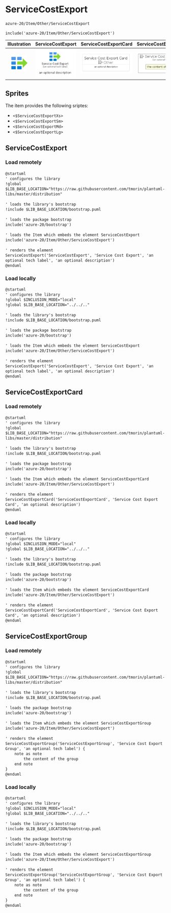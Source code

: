 # ServiceCostExport


```text
azure-20/Item/Other/ServiceCostExport
```

```text
include('azure-20/Item/Other/ServiceCostExport')
```



| Illustration | ServiceCostExport | ServiceCostExportCard | ServiceCostExportGroup |
| :---: | :---: | :---: | :---: |
| ![illustration for Illustration](../../../azure-20/Item/Other/ServiceCostExport.png) | ![illustration for ServiceCostExport](../../../azure-20/Item/Other/ServiceCostExport.Local.png) | ![illustration for ServiceCostExportCard](../../../azure-20/Item/Other/ServiceCostExportCard.Local.png) | ![illustration for ServiceCostExportGroup](../../../azure-20/Item/Other/ServiceCostExportGroup.Local.png) |



## Sprites
The item provides the following sriptes:

- `<$ServiceCostExportXs>`
- `<$ServiceCostExportSm>`
- `<$ServiceCostExportMd>`
- `<$ServiceCostExportLg>`





## ServiceCostExport

### Load remotely
```plantuml
@startuml
' configures the library
!global $LIB_BASE_LOCATION="https://raw.githubusercontent.com/tmorin/plantuml-libs/master/distribution"

' loads the library's bootstrap
!include $LIB_BASE_LOCATION/bootstrap.puml

' loads the package bootstrap
include('azure-20/bootstrap')

' loads the Item which embeds the element ServiceCostExport
include('azure-20/Item/Other/ServiceCostExport')

' renders the element
ServiceCostExport('ServiceCostExport', 'Service Cost Export', 'an optional tech label', 'an optional description')
@enduml
```

### Load locally
```plantuml
@startuml
' configures the library
!global $INCLUSION_MODE="local"
!global $LIB_BASE_LOCATION="../../.."

' loads the library's bootstrap
!include $LIB_BASE_LOCATION/bootstrap.puml

' loads the package bootstrap
include('azure-20/bootstrap')

' loads the Item which embeds the element ServiceCostExport
include('azure-20/Item/Other/ServiceCostExport')

' renders the element
ServiceCostExport('ServiceCostExport', 'Service Cost Export', 'an optional tech label', 'an optional description')
@enduml
```

## ServiceCostExportCard

### Load remotely
```plantuml
@startuml
' configures the library
!global $LIB_BASE_LOCATION="https://raw.githubusercontent.com/tmorin/plantuml-libs/master/distribution"

' loads the library's bootstrap
!include $LIB_BASE_LOCATION/bootstrap.puml

' loads the package bootstrap
include('azure-20/bootstrap')

' loads the Item which embeds the element ServiceCostExportCard
include('azure-20/Item/Other/ServiceCostExport')

' renders the element
ServiceCostExportCard('ServiceCostExportCard', 'Service Cost Export Card', 'an optional description')
@enduml
```

### Load locally
```plantuml
@startuml
' configures the library
!global $INCLUSION_MODE="local"
!global $LIB_BASE_LOCATION="../../.."

' loads the library's bootstrap
!include $LIB_BASE_LOCATION/bootstrap.puml

' loads the package bootstrap
include('azure-20/bootstrap')

' loads the Item which embeds the element ServiceCostExportCard
include('azure-20/Item/Other/ServiceCostExport')

' renders the element
ServiceCostExportCard('ServiceCostExportCard', 'Service Cost Export Card', 'an optional description')
@enduml
```

## ServiceCostExportGroup

### Load remotely
```plantuml
@startuml
' configures the library
!global $LIB_BASE_LOCATION="https://raw.githubusercontent.com/tmorin/plantuml-libs/master/distribution"

' loads the library's bootstrap
!include $LIB_BASE_LOCATION/bootstrap.puml

' loads the package bootstrap
include('azure-20/bootstrap')

' loads the Item which embeds the element ServiceCostExportGroup
include('azure-20/Item/Other/ServiceCostExport')

' renders the element
ServiceCostExportGroup('ServiceCostExportGroup', 'Service Cost Export Group', 'an optional tech label') {
    note as note
        the content of the group
    end note
}
@enduml
```

### Load locally
```plantuml
@startuml
' configures the library
!global $INCLUSION_MODE="local"
!global $LIB_BASE_LOCATION="../../.."

' loads the library's bootstrap
!include $LIB_BASE_LOCATION/bootstrap.puml

' loads the package bootstrap
include('azure-20/bootstrap')

' loads the Item which embeds the element ServiceCostExportGroup
include('azure-20/Item/Other/ServiceCostExport')

' renders the element
ServiceCostExportGroup('ServiceCostExportGroup', 'Service Cost Export Group', 'an optional tech label') {
    note as note
        the content of the group
    end note
}
@enduml
```

